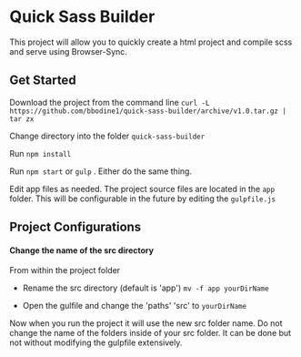 # Quick Sass Builder

This project will allow you to quickly create a html project and compile scss and serve using Browser-Sync.

## Get Started
Download the project from the command line
`curl -L https://github.com/bbodine1/quick-sass-builder/archive/v1.0.tar.gz | tar zx`

Change directory into the folder `quick-sass-builder`

Run `npm install`

Run `npm start` or `gulp` . Either do the same thing.

Edit app files as needed. The project source files are located in the `app` folder. This will be configurable in the future by editing the `gulpfile.js`

## Project Configurations
#### Change the name of the src directory

From within the project folder
* Rename the src directory (default is 'app')
```mv -f app yourDirName```

* Open the gulfile and change the 'paths' 'src' to `yourDirName`

Now when you run the project it will use the new src folder name. Do not change the name of the folders inside of your src folder. It can be done but not without modifying the gulpfile extensively.